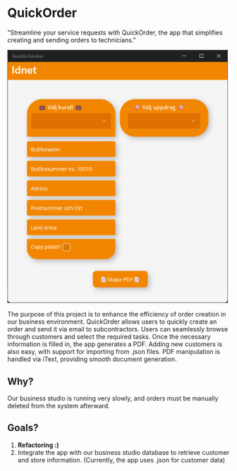 # QuickOrder
"Streamline your service requests with QuickOrder, the app that simplifies creating and sending orders to technicians."

<picture><img src="project.png" width="500"></picture>

The purpose of this project is to enhance the efficiency of order creation in our business environment.
QuickOrder allows users to quickly create an order and send it via email to subcontractors.
Users can seamlessly browse through customers and select the required tasks. 
Once the necessary information is filled in, the app generates a PDF.
Adding new customers is also easy, with support for importing from .json files.
PDF manipulation is handled via iText, providing smooth document generation.


## Why?
Our business studio is running very slowly, and orders must be manually deleted from the system afterward.

## Goals?
1. **Refactoring :)**  
2. Integrate the app with our business studio database to retrieve customer and store information.
(Currently, the app uses .json for customer data)


